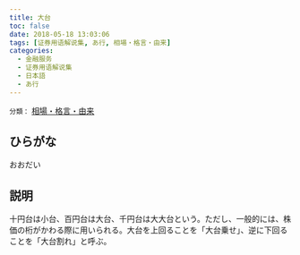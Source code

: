 ```yaml
---
title: 大台
toc: false
date: 2018-05-18 13:03:06
tags: [证券用语解说集, あ行, 相場・格言・由来]
categories:
  - 金融服务
  - 证券用语解说集
  - 日本語
  - あ行
---
```


`分類：` [相場・格言・由来](/tags/相場・格言・由来/)

## ひらがな

おおだい

## 説明

十円台は小台、百円台は大台、千円台は大大台という。ただし、一般的には、株価の桁がかわる際に用いられる。大台を上回ることを「大台乗せ」、逆に下回ることを「大台割れ」と呼ぶ。
